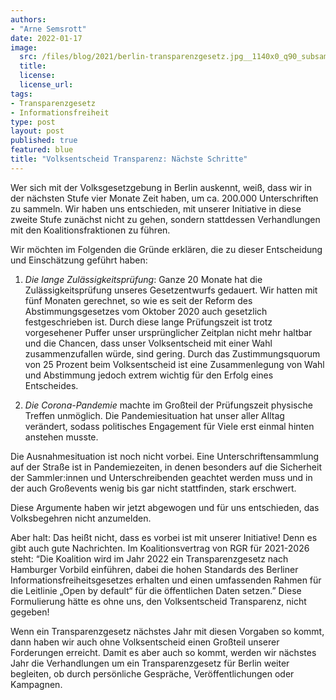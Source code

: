 ```yaml
---
authors:
- "Arne Semsrott"
date: 2022-01-17
image:
  src: /files/blog/2021/berlin-transparenzgesetz.jpg__1140x0_q90_subsampling-2.jpg
  title:
  license: 
  license_url: 
tags:
- Transparenzgesetz
- Informationsfreiheit
type: post
layout: post
published: true
featured: blue
title: "Volksentscheid Transparenz: Nächste Schritte"
---
```

Wer sich mit der Volksgesetzgebung in Berlin auskennt, weiß, dass wir in der nächsten Stufe vier Monate Zeit haben, um ca. 200.000 Unterschriften zu sammeln. Wir haben uns entschieden, mit unserer Initiative in diese zweite Stufe zunächst nicht zu gehen, sondern stattdessen Verhandlungen mit den Koalitionsfraktionen zu führen.

Wir möchten im Folgenden die Gründe erklären, die zu dieser Entscheidung und Einschätzung geführt haben:

1. *Die lange Zulässigkeitsprüfung*: Ganze 20 Monate hat die Zulässigkeitsprüfung unseres Gesetzentwurfs gedauert. Wir hatten mit fünf Monaten gerechnet, so wie es seit der Reform des Abstimmungsgesetzes vom Oktober 2020 auch gesetzlich festgeschrieben ist. Durch diese lange Prüfungszeit ist trotz vorgesehener Puffer unser ursprünglicher Zeitplan nicht mehr haltbar und die Chancen, dass unser Volksentscheid mit einer Wahl zusammenzufallen würde, sind gering. Durch das Zustimmungsquorum von 25 Prozent beim Volksentscheid ist eine Zusammenlegung von Wahl und Abstimmung jedoch extrem wichtig für den Erfolg eines Entscheides.

2. *Die Corona-Pandemie* machte im Großteil der Prüfungszeit physische Treffen unmöglich. Die Pandemiesituation hat unser aller Alltag verändert, sodass politisches Engagement für Viele erst einmal hinten anstehen musste.

Die Ausnahmesituation ist noch nicht vorbei. Eine Unterschriftensammlung auf der Straße ist in Pandemiezeiten, in denen besonders auf die Sicherheit der Sammler:innen und Unterschreibenden geachtet werden muss und in der auch Großevents wenig bis gar nicht stattfinden, stark erschwert.

Diese Argumente haben wir jetzt abgewogen und für uns entschieden, das Volksbegehren nicht anzumelden.

Aber halt: Das heißt nicht, dass es vorbei ist mit unserer Initiative! Denn es gibt auch gute Nachrichten. Im Koalitionsvertrag von RGR für 2021-2026 steht: “Die Koalition wird im Jahr 2022 ein Transparenzgesetz nach Hamburger Vorbild einführen, dabei die hohen Standards des Berliner Informationsfreiheitsgesetzes erhalten und einen umfassenden Rahmen für die Leitlinie „Open by default“ für die öffentlichen Daten setzen.” Diese Formulierung hätte es ohne uns, den Volksentscheid Transparenz, nicht gegeben!

Wenn ein Transparenzgesetz nächstes Jahr mit diesen Vorgaben so kommt, dann haben wir auch ohne Volksentscheid einen Großteil unserer Forderungen erreicht. Damit es aber auch so kommt, werden wir nächstes Jahr die Verhandlungen um ein Transparenzgesetz für Berlin weiter begleiten, ob durch persönliche Gespräche, Veröffentlichungen oder Kampagnen. 
